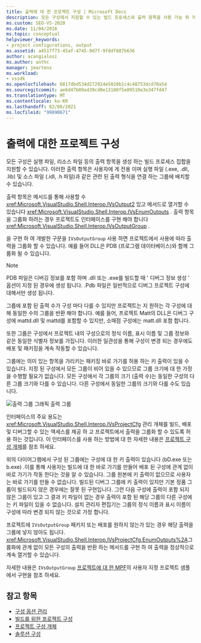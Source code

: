 ```yaml
---
title: 출력에 대 한 프로젝트 구성 | Microsoft Docs
description: 모든 구성에서 지원할 수 있는 빌드 프로세스와 출력 항목을 사용 가능 하 게 설정할 수 있는 인터페이스 및 메서드를 알아봅니다.
ms.custom: SEO-VS-2020
ms.date: 11/04/2016
ms.topic: conceptual
helpviewer_keywords:
- project configurations, output
ms.assetid: a4517f73-45af-4745-9d7f-9fddf887b636
author: acangialosi
ms.author: anthc
manager: jmartens
ms.workload:
- vssdk
ms.openlocfilehash: 6817dbd534d272924e5020b1c4c48753dcd70a54
ms.sourcegitcommit: ae6d47b09a439cd0e13180f5e89510e3e347fd47
ms.translationtype: MT
ms.contentlocale: ko-KR
ms.lasthandoff: 02/08/2021
ms.locfileid: "99890671"
---
```

# <a name="project-configuration-for-output"></a>출력에 대한 프로젝트 구성
모든 구성은 실행 파일, 리소스 파일 등의 출력 항목을 생성 하는 빌드 프로세스 집합을 지원할 수 있습니다. 이러한 출력 항목은 사용자에 게 전용 이며 실행 파일 (.exe, .dll, .lib) 및 소스 파일 (.idl, .h 파일)과 같은 관련 된 출력 형식을 연결 하는 그룹에 배치할 수 있습니다.

 출력 항목은 메서드를 통해 사용할 수 <xref:Microsoft.VisualStudio.Shell.Interop.IVsOutput2> 있고 메서드로 열거할 수 있습니다 <xref:Microsoft.VisualStudio.Shell.Interop.IVsEnumOutputs> . 출력 항목을 그룹화 하려는 경우 프로젝트도 인터페이스를 구현 해야 합니다 <xref:Microsoft.VisualStudio.Shell.Interop.IVsOutputGroup> .

 을 구현 하 여 개발한 구문을 `IVsOutputGroup` 사용 하면 프로젝트에서 사용에 따라 출력을 그룹화 할 수 있습니다. 예를 들어 DLL은 PDB (프로그램 데이터베이스)와 함께 그룹화 될 수 있습니다.

> [!NOTE]
> PDB 파일은 디버깅 정보를 포함 하며 .dll 또는 .exe를 빌드할 때 ' 디버그 정보 생성 ' 옵션이 지정 된 경우에 생성 됩니다. .Pdb 파일은 일반적으로 디버그 프로젝트 구성에 대해서만 생성 됩니다.

 그룹에 포함 된 출력 수가 구성 마다 다를 수 있지만 프로젝트는 지 원하는 각 구성에 대해 동일한 수의 그룹을 반환 해야 합니다. 예를 들어, 프로젝트 Matt의 DLL은 디버그 구성에 mattd.dll 및 mattd를 포함할 수 있지만, 소매점 구성에는 matt.dll 포함 합니다.

 또한 그룹은 구성에서 프로젝트 내의 구성으로의 정식 이름, 표시 이름 및 그룹 정보와 같은 동일한 식별자 정보를 가집니다. 이러한 일관성을 통해 구성이 변경 되는 경우에도 배포 및 패키징을 계속 작동할 수 있습니다.

 그룹에는 의미 있는 항목을 가리키는 패키징 바로 가기를 허용 하는 키 출력이 있을 수 있습니다. 지정 된 구성에서 모든 그룹이 비어 있을 수 있으므로 그룹 크기에 대 한 가정을 수행할 필요가 없습니다. 모든 구성에서 각 그룹의 크기 (출력 수)는 동일한 구성의 다른 그룹 크기와 다를 수 있습니다. 다른 구성에서 동일한 그룹의 크기와 다를 수도 있습니다.

 ![출력 그룹 그래픽](../../extensibility/internals/media/vsoutputgroups.gif "vsOutputGroups") 출력 그룹

 인터페이스의 주요 용도는 <xref:Microsoft.VisualStudio.Shell.Interop.IVsProjectCfg> 관리 개체를 빌드, 배포 및 디버그할 수 있는 액세스를 제공 하 고 프로젝트에서 출력을 그룹화 할 수 있도록 허용 하는 것입니다. 이 인터페이스를 사용 하는 방법에 대 한 자세한 내용은 [프로젝트 구성 개체](../../extensibility/internals/project-configuration-object.md)를 참조 하세요.

 위의 다이어그램에서 구성 된 그룹에는 구성에 대 한 키 출력이 있습니다 (bD.exe 또는 b.exe) .이를 통해 사용자는 빌드에 대 한 바로 가기를 만들어 배포 된 구성에 관계 없이 바로 가기가 작동 한다는 것을 알 수 있습니다. 그룹 원본에 키 출력이 없으므로 사용자는 바로 가기를 만들 수 없습니다. 빌드된 디버그 그룹에 키 출력이 있지만 기본 정품 그룹이 빌드되지 않은 경우에는 잘못 된 구현입니다. 그런 다음 구성에 출력이 포함 되지 않은 그룹이 있고 그 결과 키 파일이 없는 경우 출력이 포함 된 해당 그룹의 다른 구성에는 키 파일이 있을 수 없습니다. 설치 관리자 편집기는 그룹의 정식 이름과 표시 이름이 구성에 따라 변경 되지 않는 것으로 가정 합니다.

 프로젝트에 `IVsOutputGroup` 패키지 또는 배포를 원하지 않는가 있는 경우 해당 출력을 그룹에 넣지 않아도 됩니다. <xref:Microsoft.VisualStudio.Shell.Interop.IVsProjectCfg.EnumOutputs%2A>그룹화에 관계 없이 모든 구성의 출력을 반환 하는 메서드를 구현 하 여 출력을 정상적으로 계속 열거할 수 있습니다.

 자세한 내용은 `IVsOutputGroup` [프로젝트에 대 한 MPF](https://github.com/tunnelvisionlabs/MPFProj10)의 사용자 지정 프로젝트 샘플에서 구현을 참조 하세요.

## <a name="see-also"></a>참고 항목
- [구성 옵션 관리](../../extensibility/internals/managing-configuration-options.md)
- [빌드를 위한 프로젝트 구성](../../extensibility/internals/project-configuration-for-building.md)
- [프로젝트 구성 개체](../../extensibility/internals/project-configuration-object.md)
- [솔루션 구성](../../extensibility/internals/solution-configuration.md)
